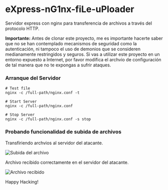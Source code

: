 # eXpress-nG1nx-fiLe-uPloader
Servidor express con nginx para transferencia de archivos a través del protocolo HTTP.

**Importante:** Antes de clonar este proyecto, me es importante hacerte saber que no se han contemplado mecanismos de seguridad como la autenticación, ni tampoco el uso de demonios que se consideren medianamente restringidos y seguros. Si vas a utilizar este proyecto en un entorno expuesto a Internet, por favor modifica el archvio de configuración de tal manera que no te expongas a sufrir ataques.

### Arranque del Servidor

```
# Test file
nginx -c /full-path/nginx.conf -t 

# Start Server
nginx -c /full-path/nginx.conf

# Stop Server
nginx -c /full-path/nginx.conf -s stop
```

### Probando funcionalidad de subida de archivos

Transfiriendo archvios al servidor del atacante.

![Subida del archivo](https://github.com/sha-16/eXpress-nG1nx-fiLe-uPloader/assets/89037170/65ac35e2-946a-4614-a4e3-e7a21cc091b3)

Archivo recibido correctamente en el servidor del atacante.

![Archivo recibido](https://github.com/sha-16/eXpress-nG1nx-fiLe-uPloader/assets/89037170/78a3e81b-5fc8-4b31-8772-c5badee773b2)

Happy Hacking!
